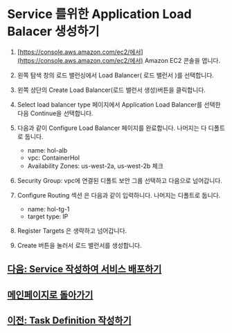 # Service 를위한 Application Load Balacer 생성하기

1. [https://console.aws.amazon.com/ec2/에서](https://console.aws.amazon.com/ec2/에서) Amazon EC2 콘솔을 엽니다.

2. 왼쪽 탐색 창의 로드 밸런싱에서 Load Balancer( 로드 밸런서 )를 선택합니다.

3. 왼쪽 상단의 Create Load Balancer(로드 밸런서 생성)버튼을 클릭합니다.

4. Select load balancer type 페이지에서 Application Load Balancer를 선택한 다음 Continue을 선택합니다.

5. 다음과 같이 Configure Load Balancer 페이지를 완료합니다. 나머지는 다 디폴트로 둡니다.

    - name: hol-alb
    - vpc: ContainerHol
    - Availability Zones: us-west-2a, us-west-2b 체크

6. Security Group: vpc에 연결된 디폴트 보안 그룹 선택하고 다음으로 넘어갑니다.

7. Configure Routing 섹션 은 다음과 같이 입력하니다. 나머지는 디폴트로 둡니다.
    - name: hol-tg-1
    - target type: IP
8. Register Targets 은 생략하고 넘어갑니다.

9. Create 버튼을 눌러서 로드 밸런서를 생성합니다.

## [다음: Service 작성하여 서비스 배포하기](create-service)

## [메인페이지로 돌아가기](../README)

## [이전: Task Definition 작성하기](create-task-definition)
